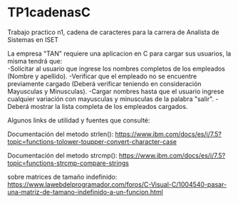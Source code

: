 # TP1cadenasC
Trabajo practico n1, cadena de caracteres para la carrera de Analista de Sistemas en ISET

La empresa "TAN" requiere una aplicacion en C para cargar sus usuarios, la misma tendrá que:</br>
-Solicitar al usuario que ingrese los nombres completos de los empleados (Nombre y apellido).
-Verificar que el empleado no se encuentre previamente cargado (Deberá verificar teniendo en consideración Mayusculas y Minusculas).
-Cargar nombres hasta que el usuario ingrese cualquier variación con mayusculas y minusculas de la palabra "salir".
-Deberá mostrar la lista completa de los empleados cargados.

Algunos links de utilidad y fuentes que consulté:

Documentación del metodo strlen():
https://www.ibm.com/docs/es/i/7.5?topic=functions-tolower-toupper-convert-character-case

Documentación del metodo strcmp():
https://www.ibm.com/docs/es/i/7.5?topic=functions-strcmp-compare-strings

sobre matrices de tamaño indefinido:
https://www.lawebdelprogramador.com/foros/C-Visual-C/1004540-pasar-una-matriz-de-tamano-indefinido-a-un-funcion.html
